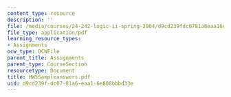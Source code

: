 ```yaml
---
content_type: resource
description: ''
file: /media/courses/24-242-logic-ii-spring-2004/d9cd239fdc0781a6eaa16e808bbbd33e_HW5Sampleanswers.pdf
file_type: application/pdf
learning_resource_types:
- Assignments
ocw_type: OCWFile
parent_title: Assignments
parent_type: CourseSection
resourcetype: Document
title: HW5Sampleanswers.pdf
uid: d9cd239f-dc07-81a6-eaa1-6e808bbbd33e
---
```

